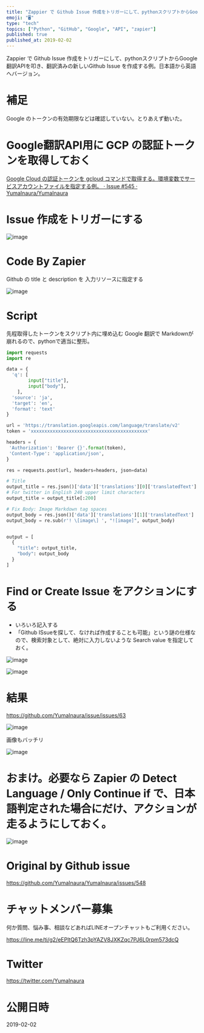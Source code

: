 ```yaml
---
title: "Zappier で Github Issue 作成をトリガーにして、pythonスクリプトからGoogle翻訳APIを叩き、翻訳済みの新しい"
emoji: "🖥"
type: "tech"
topics: ["Python", "GitHub", "Google", "API", "zapier"]
published: true
published_at: 2019-02-02
---
```


Zappier で Github Issue 作成をトリガーにして、pythonスクリプトからGoogle翻訳APIを叩き、翻訳済みの新しいGithub Issue を作成する例。日本語から英語へバージョン。

# 補足

Google のトークンの有効期限などは確認していない。とりあえず動いた。

# Google翻訳API用に GCP の認証トークンを取得しておく

[Google Cloud の認証トークンを gcloud コマンドで取得する。環境変数でサービスアカウントファイルを指定する例。 · Issue #545 · YumaInaura/YumaInaura](https://github.com/YumaInaura/YumaInaura/issues/545)

# Issue 作成をトリガーにする

![image](https://user-images.githubusercontent.com/13635059/52161371-86b87280-2707-11e9-866a-5260655d30bf.png)

# Code By Zapier 

Github の title と description を 入力リソースに指定する

![image](https://user-images.githubusercontent.com/13635059/52161410-e9117300-2707-11e9-8e73-ac194f9e3c8f.png)



# Script

先程取得したトークンをスクリプト内に埋め込む
Google 翻訳で Markdownが崩れるので、pythonで適当に整形。

```py
import requests
import re

data = {
  'q': [
        input["title"],
        input["body"],
    ],
  'source': 'ja',
  'target': 'en',
  'format': 'text'
}

url = 'https://translation.googleapis.com/language/translate/v2'
token = 'xxxxxxxxxxxxxxxxxxxxxxxxxxxxxxxxxxxxxxxxxxx'

headers = {
 'Authorization': 'Bearer {}'.format(token),
 'Content-Type': 'application/json',
}

res = requests.post(url, headers=headers, json=data)

# Title
output_title = res.json()['data']['translations'][0]['translatedText']
# For twitter in English 240 upper limit characters
output_title = output_title[:200] 

# Fix Body: Image Markdown tag spaces
output_body = res.json()['data']['translations'][1]['translatedText']
output_body = re.sub(r'! \[image\] ', "![image]", output_body)


output = [
  {
    "title": output_title,
    "body": output_body
  }
]
```

# Find or Create Issue をアクションにする

- いろいろ記入する
- 「Github ISsueを探して、なければ作成することも可能」という謎の仕様なので、検索対象として、絶対に入力しないような Search value を指定しておく。

![image](https://user-images.githubusercontent.com/13635059/52161437-3e4d8480-2708-11e9-93d5-fd04c6c93de2.png)

![image](https://user-images.githubusercontent.com/13635059/52161442-43aacf00-2708-11e9-8ecd-1ecc955ccac5.png)

# 結果

https://github.com/YumaInaura/issue/issues/63

![image](https://user-images.githubusercontent.com/13635059/52161460-79e84e80-2708-11e9-9857-3bcb74853452.png)

画像もバッチリ

![image](https://user-images.githubusercontent.com/13635059/52161462-81a7f300-2708-11e9-9a50-d35b8e808d57.png)




# おまけ。必要なら Zapier の Detect Language / Only Continue if で、日本語判定された場合にだけ、アクションが走るようにしておく。

![image](https://user-images.githubusercontent.com/13635059/52161375-9637bb80-2707-11e9-9f05-b21c336e5fb3.png)


# Original by Github issue

https://github.com/YumaInaura/YumaInaura/issues/548








<!-- Update From Qiita API -->

# チャットメンバー募集


何か質問、悩み事、相談などあればLINEオープンチャットもご利用ください。

https://line.me/ti/g2/eEPltQ6Tzh3pYAZV8JXKZqc7PJ6L0rpm573dcQ





# Twitter


https://twitter.com/YumaInaura


<!-- Update From Qiita API -->



# 公開日時

2019-02-02
